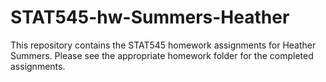 # STAT545-hw-Summers-Heather
This repository contains the STAT545 homework assignments for Heather Summers. Please see the appropriate homework folder for the completed assignments.
